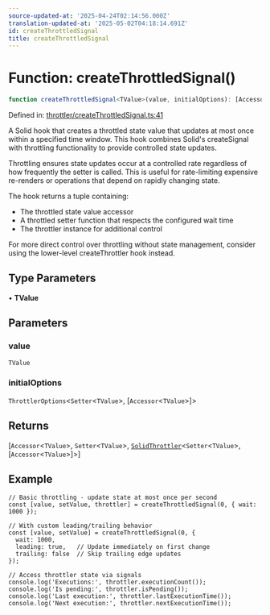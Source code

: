 ```yaml
---
source-updated-at: '2025-04-24T02:14:56.000Z'
translation-updated-at: '2025-05-02T04:18:14.691Z'
id: createThrottledSignal
title: createThrottledSignal
---
```


<!-- DO NOT EDIT: this page is autogenerated from the type comments -->

# Function: createThrottledSignal()

```ts
function createThrottledSignal<TValue>(value, initialOptions): [Accessor<TValue>, Setter<TValue>, SolidThrottler<Setter<TValue>, [Accessor<TValue>]>]
```

Defined in: [throttler/createThrottledSignal.ts:41](https://github.com/TanStack/pacer/blob/main/packages/solid-pacer/src/throttler/createThrottledSignal.ts#L41)

A Solid hook that creates a throttled state value that updates at most once within a specified time window.
This hook combines Solid's createSignal with throttling functionality to provide controlled state updates.

Throttling ensures state updates occur at a controlled rate regardless of how frequently the setter is called.
This is useful for rate-limiting expensive re-renders or operations that depend on rapidly changing state.

The hook returns a tuple containing:
- The throttled state value accessor
- A throttled setter function that respects the configured wait time
- The throttler instance for additional control

For more direct control over throttling without state management,
consider using the lower-level createThrottler hook instead.

## Type Parameters

• **TValue**

## Parameters

### value

`TValue`

### initialOptions

`ThrottlerOptions`\<`Setter`\<`TValue`\>, \[`Accessor`\<`TValue`\>\]\>

## Returns

\[`Accessor`\<`TValue`\>, `Setter`\<`TValue`\>, [`SolidThrottler`](../interfaces/solidthrottler.md)\<`Setter`\<`TValue`\>, \[`Accessor`\<`TValue`\>\]\>\]

## Example

```tsx
// Basic throttling - update state at most once per second
const [value, setValue, throttler] = createThrottledSignal(0, { wait: 1000 });

// With custom leading/trailing behavior
const [value, setValue] = createThrottledSignal(0, {
  wait: 1000,
  leading: true,   // Update immediately on first change
  trailing: false  // Skip trailing edge updates
});

// Access throttler state via signals
console.log('Executions:', throttler.executionCount());
console.log('Is pending:', throttler.isPending());
console.log('Last execution:', throttler.lastExecutionTime());
console.log('Next execution:', throttler.nextExecutionTime());
```
